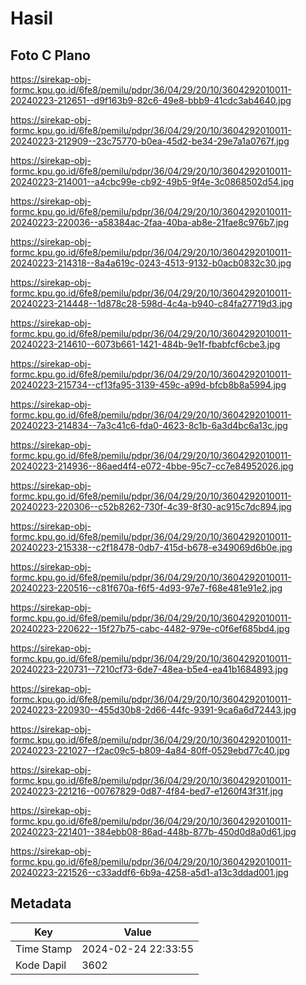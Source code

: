 # Hasil

## Foto C Plano

https://sirekap-obj-formc.kpu.go.id/6fe8/pemilu/pdpr/36/04/29/20/10/3604292010011-20240223-212651--d9f163b9-82c6-49e8-bbb9-41cdc3ab4640.jpg

https://sirekap-obj-formc.kpu.go.id/6fe8/pemilu/pdpr/36/04/29/20/10/3604292010011-20240223-212909--23c75770-b0ea-45d2-be34-29e7a1a0767f.jpg

https://sirekap-obj-formc.kpu.go.id/6fe8/pemilu/pdpr/36/04/29/20/10/3604292010011-20240223-214001--a4cbc99e-cb92-49b5-9f4e-3c0868502d54.jpg

https://sirekap-obj-formc.kpu.go.id/6fe8/pemilu/pdpr/36/04/29/20/10/3604292010011-20240223-220036--a58384ac-2faa-40ba-ab8e-21fae8c976b7.jpg

https://sirekap-obj-formc.kpu.go.id/6fe8/pemilu/pdpr/36/04/29/20/10/3604292010011-20240223-214318--8a4a619c-0243-4513-9132-b0acb0832c30.jpg

https://sirekap-obj-formc.kpu.go.id/6fe8/pemilu/pdpr/36/04/29/20/10/3604292010011-20240223-214448--1d878c28-598d-4c4a-b940-c84fa27719d3.jpg

https://sirekap-obj-formc.kpu.go.id/6fe8/pemilu/pdpr/36/04/29/20/10/3604292010011-20240223-214610--6073b661-1421-484b-9e1f-fbabfcf6cbe3.jpg

https://sirekap-obj-formc.kpu.go.id/6fe8/pemilu/pdpr/36/04/29/20/10/3604292010011-20240223-215734--cf13fa95-3139-459c-a99d-bfcb8b8a5994.jpg

https://sirekap-obj-formc.kpu.go.id/6fe8/pemilu/pdpr/36/04/29/20/10/3604292010011-20240223-214834--7a3c41c6-fda0-4623-8c1b-6a3d4bc6a13c.jpg

https://sirekap-obj-formc.kpu.go.id/6fe8/pemilu/pdpr/36/04/29/20/10/3604292010011-20240223-214936--86aed4f4-e072-4bbe-95c7-cc7e84952026.jpg

https://sirekap-obj-formc.kpu.go.id/6fe8/pemilu/pdpr/36/04/29/20/10/3604292010011-20240223-220306--c52b8262-730f-4c39-8f30-ac915c7dc894.jpg

https://sirekap-obj-formc.kpu.go.id/6fe8/pemilu/pdpr/36/04/29/20/10/3604292010011-20240223-215338--c2f18478-0db7-415d-b678-e349069d6b0e.jpg

https://sirekap-obj-formc.kpu.go.id/6fe8/pemilu/pdpr/36/04/29/20/10/3604292010011-20240223-220516--c81f670a-f6f5-4d93-97e7-f68e481e91e2.jpg

https://sirekap-obj-formc.kpu.go.id/6fe8/pemilu/pdpr/36/04/29/20/10/3604292010011-20240223-220622--15f27b75-cabc-4482-979e-c0f6ef685bd4.jpg

https://sirekap-obj-formc.kpu.go.id/6fe8/pemilu/pdpr/36/04/29/20/10/3604292010011-20240223-220731--7210cf73-6de7-48ea-b5e4-ea41b1684893.jpg

https://sirekap-obj-formc.kpu.go.id/6fe8/pemilu/pdpr/36/04/29/20/10/3604292010011-20240223-220930--455d30b8-2d66-44fc-9391-9ca6a6d72443.jpg

https://sirekap-obj-formc.kpu.go.id/6fe8/pemilu/pdpr/36/04/29/20/10/3604292010011-20240223-221027--f2ac09c5-b809-4a84-80ff-0529ebd77c40.jpg

https://sirekap-obj-formc.kpu.go.id/6fe8/pemilu/pdpr/36/04/29/20/10/3604292010011-20240223-221216--00767829-0d87-4f84-bed7-e1260f43f31f.jpg

https://sirekap-obj-formc.kpu.go.id/6fe8/pemilu/pdpr/36/04/29/20/10/3604292010011-20240223-221401--384ebb08-86ad-448b-877b-450d0d8a0d61.jpg

https://sirekap-obj-formc.kpu.go.id/6fe8/pemilu/pdpr/36/04/29/20/10/3604292010011-20240223-221526--c33addf6-6b9a-4258-a5d1-a13c3ddad001.jpg


## Metadata

| Key        | Value               |
| ---------- | ------------------- |
| Time Stamp | 2024-02-24 22:33:55 |
| Kode Dapil | 3602                |



